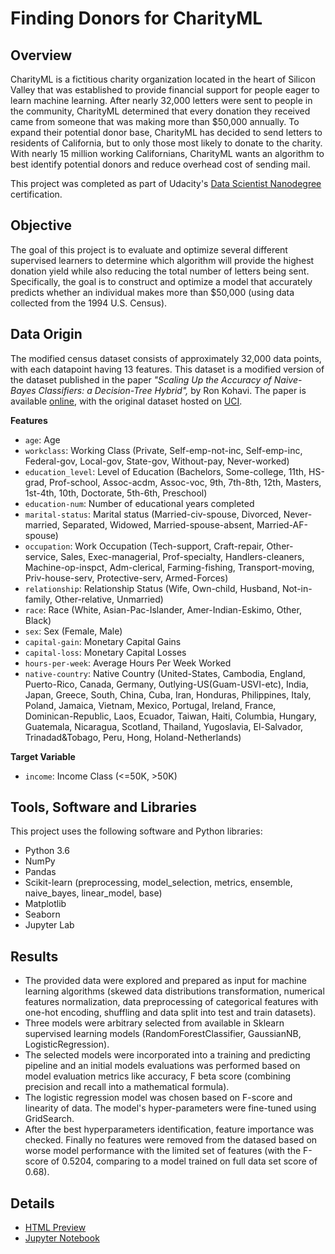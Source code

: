 # Finding Donors for CharityML

## Overview
CharityML is a fictitious charity organization located in the heart of Silicon Valley that was established to provide financial support for people eager to learn machine learning. After nearly 32,000 letters were sent to people in the community, CharityML determined that every donation they received came from someone that was making more than $50,000 annually. To expand their potential donor base, CharityML has decided to send letters to residents of California, but to only those most likely to donate to the charity. With nearly 15 million working Californians, CharityML wants an algorithm to best identify potential donors and reduce overhead cost of sending mail.

This project was completed as part of Udacity's [Data Scientist Nanodegree](https://eu.udacity.com/course/data-scientist-nanodegree--nd025) certification.

## Objective
The goal of this project is to evaluate and optimize several different supervised learners to determine which algorithm will provide the highest donation yield while also reducing the total number of letters being sent. Specifically, the goal is to construct and optimize a model that accurately predicts whether an individual makes more than $50,000 (using data collected from the 1994 U.S. Census).

## Data Origin
The modified census dataset consists of approximately 32,000 data points, with each datapoint having 13 features. This dataset is a modified version of the dataset published in the paper *"Scaling Up the Accuracy of Naive-Bayes Classifiers: a Decision-Tree Hybrid",* by Ron Kohavi. The paper is available [online](https://www.aaai.org/Papers/KDD/1996/KDD96-033.pdf), with the original dataset hosted on [UCI](https://archive.ics.uci.edu/ml/datasets/Census+Income).

**Features**
- `age`: Age
- `workclass`: Working Class (Private, Self-emp-not-inc, Self-emp-inc, Federal-gov, Local-gov, State-gov, Without-pay, Never-worked)
- `education_level`: Level of Education (Bachelors, Some-college, 11th, HS-grad, Prof-school, Assoc-acdm, Assoc-voc, 9th, 7th-8th, 12th, Masters, 1st-4th, 10th, Doctorate, 5th-6th, Preschool)
- `education-num`: Number of educational years completed
- `marital-status`: Marital status (Married-civ-spouse, Divorced, Never-married, Separated, Widowed, Married-spouse-absent, Married-AF-spouse)
- `occupation`: Work Occupation (Tech-support, Craft-repair, Other-service, Sales, Exec-managerial, Prof-specialty, Handlers-cleaners, Machine-op-inspct, Adm-clerical, Farming-fishing, Transport-moving, Priv-house-serv, Protective-serv, Armed-Forces)
- `relationship`: Relationship Status (Wife, Own-child, Husband, Not-in-family, Other-relative, Unmarried)
- `race`: Race (White, Asian-Pac-Islander, Amer-Indian-Eskimo, Other, Black)
- `sex`: Sex (Female, Male)
- `capital-gain`: Monetary Capital Gains
- `capital-loss`: Monetary Capital Losses
- `hours-per-week`: Average Hours Per Week Worked
- `native-country`: Native Country (United-States, Cambodia, England, Puerto-Rico, Canada, Germany, Outlying-US(Guam-USVI-etc), India, Japan, Greece, South, China, Cuba, Iran, Honduras, Philippines, Italy, Poland, Jamaica, Vietnam, Mexico, Portugal, Ireland, France, Dominican-Republic, Laos, Ecuador, Taiwan, Haiti, Columbia, Hungary, Guatemala, Nicaragua, Scotland, Thailand, Yugoslavia, El-Salvador, Trinadad&Tobago, Peru, Hong, Holand-Netherlands)

**Target Variable**
- `income`: Income Class (<=50K, >50K)

## Tools, Software and Libraries
This project uses the following software and Python libraries:
- Python 3.6
- NumPy
- Pandas
- Scikit-learn (preprocessing, model_selection, metrics, ensemble, naive_bayes, linear_model, base)
- Matplotlib
- Seaborn
- Jupyter Lab

## Results
- The provided data were explored and prepared as input for machine learning algorithms (skewed data distributions transformation, numerical features normalization, data preprocessing of categorical features with one-hot encoding, shuffling and data split into test and train datasets).
- Three models were arbitrary selected from available in Sklearn supervised learning models (RandomForestClassifier, GaussianNB, LogisticRegression).
- The selected models were incorporated into a training and predicting pipeline and an initial models evaluations was performed based on model evaluation metrics like accuracy, F beta score (combining precision and recall into a mathematical formula).
- The logistic regression model was chosen based on F-score and linearity of data. The model's hyper-parameters were fine-tuned using GridSearch.
- After the best hyperparameters identification, feature importance was checked. Finally no features were removed from the datased based on worse model performance with the limited set of features (with the F-score of 0.5204, comparing to a model trained on full data set score of 0.68).

## Details
- [HTML Preview](https://ksatola.github.io/projects/finding_donors.html)
- [Jupyter Notebook](https://github.com/ksatola/CharityML-Donors/blob/master/finding_donors.ipynb)
